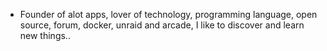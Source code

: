 - Founder of alot apps, lover of technology, programming language, open source, forum, docker, unraid and arcade, I like to discover and learn new things..
  <br>


























































































































































































































































































































































































































































































































































































































































































































































































































































































































































































































































































































































































































































































































































































































































































































































































































































































































































































































































































































































































































































































































































































































































































































































































































































































































































































































































































































































































































































































































































































































































